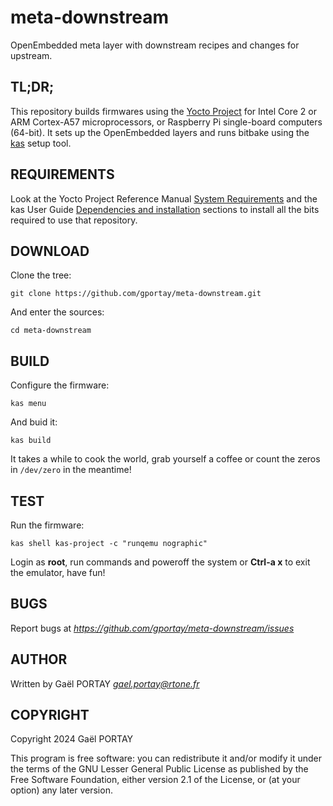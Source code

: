 # meta-downstream

OpenEmbedded meta layer with downstream recipes and changes for upstream.

## TL;DR;

This repository builds firmwares using the [Yocto Project] for Intel Core 2 or
ARM Cortex-A57 microprocessors, or Raspberry Pi single-board computers
(64-bit). It sets up the OpenEmbedded layers and runs bitbake using the [kas]
setup tool.

## REQUIREMENTS

Look at the Yocto Project Reference Manual [System Requirements] and the kas
User Guide [Dependencies and installation] sections to install all the bits
required to use that repository.

## DOWNLOAD

Clone the tree:

	git clone https://github.com/gportay/meta-downstream.git

And enter the sources:

	cd meta-downstream

## BUILD

Configure the firmware:

	kas menu

And buid it:

	kas build

It takes a while to cook the world, grab yourself a coffee or count the zeros
in `/dev/zero` in the meantime!

## TEST

Run the firmware:

	kas shell kas-project -c "runqemu nographic"

Login as **root**, run commands and poweroff the system or **Ctrl-a x** to exit
the emulator, have fun!

## BUGS

Report bugs at *https://github.com/gportay/meta-downstream/issues*

## AUTHOR

Written by Gaël PORTAY *gael.portay@rtone.fr*

## COPYRIGHT

Copyright 2024 Gaël PORTAY

This program is free software: you can redistribute it and/or modify it under
the terms of the GNU Lesser General Public License as published by the Free
Software Foundation, either version 2.1 of the License, or (at your option) any
later version.

[Dependencies and installation]: https://kas.readthedocs.io/en/next/userguide/getting-started.html#dependencies-installation
[System Requirements]: https://docs.yoctoproject.org/dev/ref-manual/system-requirements.html
[Yocto Project]: https://docs.yoctoproject.org/brief-yoctoprojectqs/index.html
[kas]: https://kas.readthedocs.io/en/latest/
